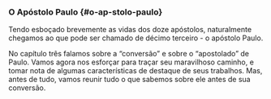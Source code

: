 ### O Apóstolo Paulo {#o-ap-stolo-paulo}

Tendo esboçado brevemente as vidas dos doze apóstolos, naturalmente chegamos ao que pode ser chamado de décimo terceiro - o apóstolo Paulo.

No capítulo três falamos sobre a “conversão” e sobre o “apostolado” de Paulo. Vamos agora nos esforçar para traçar seu maravilhoso caminho, e tomar nota de algumas características de destaque de seus trabalhos. Mas, antes de tudo, vamos reunir tudo o que sabemos sobre ele antes de sua conversão.